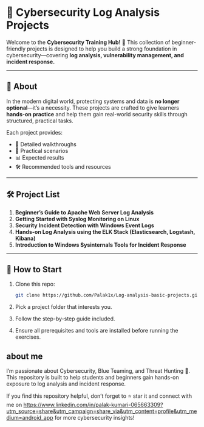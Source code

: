 

# 🔐 Cybersecurity Log Analysis Projects

Welcome to the **Cybersecurity Training Hub!** 🌟
This collection of beginner-friendly projects is designed to help you build a strong foundation in cybersecurity—covering **log analysis, vulnerability management, and incident response.**

---

## 📖 About

In the modern digital world, protecting systems and data is **no longer optional**—it’s a necessity.
These projects are crafted to give learners **hands-on practice** and help them gain real-world security skills through structured, practical tasks.

Each project provides:

* 📝 Detailed walkthroughs
* 🎯 Practical scenarios
* 📊 Expected results
* 🛠 Recommended tools and resources

---

## 🛠 Project List

1. **Beginner’s Guide to Apache Web Server Log Analysis**
2. **Getting Started with Syslog Monitoring on Linux**
3. **Security Incident Detection with Windows Event Logs**
4. **Hands-on Log Analysis using the ELK Stack (Elasticsearch, Logstash, Kibana)**
5. **Introduction to Windows Sysinternals Tools for Incident Response**

---

## 🚀 How to Start

1. Clone this repo:

   ```bash
   git clone https://github.com/Palak1x/Log-analysis-basic-projects.git
   ```
2. Pick a project folder that interests you.
3. Follow the step-by-step guide included.
4. Ensure all prerequisites and tools are installed before running the exercises.



## about me 
I’m passionate about Cybersecurity, Blue Teaming, and Threat Hunting 🔐.
This repository is built to help students and beginners gain hands-on exposure to log analysis and incident response.

If you find this repository helpful, don’t forget to ⭐ star it and connect with me on https://www.linkedin.com/in/palak-kumari-065663309?utm_source=share&utm_campaign=share_via&utm_content=profile&utm_medium=android_app
 for more cybersecurity insights!
